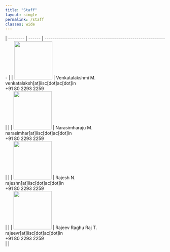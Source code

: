 ```yaml
---
title: "Staff"
layout: single
permalink: /staff
classes: wide
---
```


| --------         | ------    | ------------------------------------------------------------ |
| <img src="{{ site.baseurl }}/assets/images/staff/lakshmi.jpg" width=120px>    | Venkatalakshmi M. <br>  venkatalaksh[at]iisc[dot]ac[dot]in <br> +91 80 2293 2259 <br>    |                |
| <img src="{{ site.baseurl }}/assets/images/staff/raju.jpg" width=120px>    | Narasimharaju M. <br>  narasimhar[at]iisc[dot]ac[dot]in <br> +91 80 2293 2259 <br>    |                |
| <img src="{{ site.baseurl }}/assets/images/faculty/blank.png" width=120px>    | Rajesh N. <br>  rajeshn[at]iisc[dot]ac[dot]in <br> +91 80 2293 2259 <br>    |                |
| <img src="{{ site.baseurl }}/assets/images/faculty/blank.png" width=120px>    | Rajeev Raghu Raj  T. <br>  rajeevr[at]iisc[dot]ac[dot]in <br> +91 80 2293 2259 <br>    |                |

